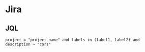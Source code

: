 # Jira

## JQL
```
project = "project-name" and labels in (label1, label2) and description ~ "cors"
```
